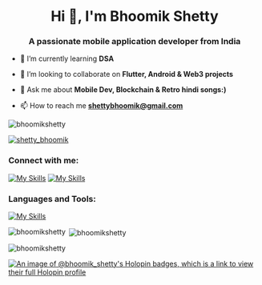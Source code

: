 <h1 align="center">Hi 👋, I'm Bhoomik Shetty</h1>
<h3 align="center">A passionate mobile application developer from India</h3>

- 🌱 I’m currently learning **DSA**

- 👯 I’m looking to collaborate on **Flutter, Android & Web3 projects**

- 💬 Ask me about **Mobile Dev, Blockchain & Retro hindi songs:)**

- 📫 How to reach me **shettybhoomik@gmail.com**
<p align="left"> <img src="https://komarev.com/ghpvc/?username=bhoomikshetty&label=Profile%20views&color=0e75b6&style=flat" alt="bhoomikshetty" /> </p>
<p align="left"> <a href="https://twitter.com/shetty_bhoomik" target="blank"><img src="https://img.shields.io/twitter/follow/shetty_bhoomik?logo=twitter&style=for-the-badge" alt="shetty_bhoomik" /></a> </p>


<h3 align="left">Connect with me:</h3>
  
  [![My Skills](https://skillicons.dev/icons?i=linkedin)](https://skillicons.dev)
</a>
<a href='https://twitter.com/shetty_bhoomik'>
  [![My Skills](https://skillicons.dev/icons?i=twitter)](https://skillicons.dev)
</a>
</p>

<h3 align="left">Languages and Tools:</h3>

[![My Skills](https://skillicons.dev/icons?i=java,python,flutter,androidstudio,swift,html,css,javascript,react,nodejs,express,flask,firebase,mongodb,mysql,postman,arduino&perline=6)](https://skillicons.dev)


<p><img align="left" src="https://github-readme-stats.vercel.app/api/top-langs?username=bhoomikshetty&show_icons=true&locale=en&layout=compact" alt="bhoomikshetty" /></p>

<p>&nbsp;<img align="center" src="https://github-readme-stats.vercel.app/api?username=bhoomikshetty&show_icons=true&locale=en" alt="bhoomikshetty" /></p>

<p><img align="center" src="https://github-readme-streak-stats.herokuapp.com/?user=bhoomikshetty&" alt="bhoomikshetty" /></p>

[![An image of @bhoomik_shetty's Holopin badges, which is a link to view their full Holopin profile](https://holopin.me/bhoomik_shetty)](https://holopin.io/@bhoomik_shetty)
